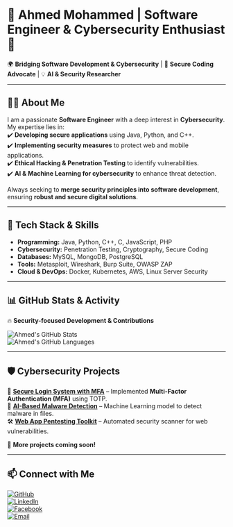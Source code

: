 # 🚀 Ahmed Mohammed | Software Engineer & Cybersecurity Enthusiast 🔐

🌍 **Bridging Software Development & Cybersecurity** | 🎯 **Secure Coding Advocate** | 💡 **AI & Security Researcher**  

---

## 👨‍💻 About Me  
I am a passionate **Software Engineer** with a deep interest in **Cybersecurity**. My expertise lies in:  
✔️ **Developing secure applications** using Java, Python, and C++.  
✔️ **Implementing security measures** to protect web and mobile applications.  
✔️ **Ethical Hacking & Penetration Testing** to identify vulnerabilities.  
✔️ **AI & Machine Learning for cybersecurity** to enhance threat detection.  

Always seeking to **merge security principles into software development**, ensuring **robust and secure digital solutions**.  

---

## 🔧 Tech Stack & Skills  
- **Programming:** Java, Python, C++, C, JavaScript, PHP  
- **Cybersecurity:** Penetration Testing, Cryptography, Secure Coding  
- **Databases:** MySQL, MongoDB, PostgreSQL  
- **Tools:** Metasploit, Wireshark, Burp Suite, OWASP ZAP  
- **Cloud & DevOps:** Docker, Kubernetes, AWS, Linux Server Security  

---

## 📊 GitHub Stats & Activity  

🔥 **Security-focused Development & Contributions**  

![Ahmed's GitHub Stats](https://github-readme-streak-stats.herokuapp.com/?user=AhmedMohammed&theme=radical&hide_border=true)  
![Ahmed's GitHub Languages](https://github-readme-stats.vercel.app/api/top-langs/?username=AhmedMohammed&layout=compact&theme=radical&hide_border=true)  

---

## 🛡️ Cybersecurity Projects  
🔐 **[Secure Login System with MFA](#)** – Implemented **Multi-Factor Authentication (MFA)** using TOTP.  
🚀 **[AI-Based Malware Detection](#)** – Machine Learning model to detect malware in files.  
🛠 **[Web App Pentesting Toolkit](#)** – Automated security scanner for web vulnerabilities.  

📌 **More projects coming soon!**  

---

## 📫 Connect with Me
[![GitHub](https://img.shields.io/badge/GitHub-000?style=flat&logo=github)](https://github.com/AhmedMohammedAdel)  
[![LinkedIn](https://img.shields.io/badge/LinkedIn-0077B5?style=flat&logo=linkedin)](https://www.linkedin.com/in/ahmedmohammed200429/)  
[![Facebook](https://img.shields.io/badge/TryHackMe-Red?style=flat&logo=tryhackme&logoColor=white)](https://web.facebook.com/ahmedmohammedgraphicdesigner)  
[![Email](https://img.shields.io/badge/Email-Gmail-red?style=flat&logo=gmail&logoColor=white)](mailto:ahmed2004292929@gmail.com)
